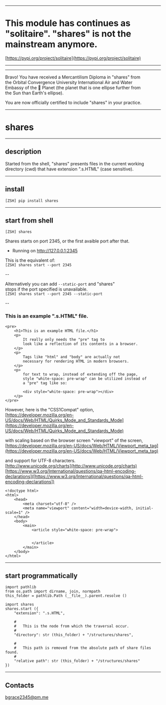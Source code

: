 

******

# This module has continues as "solitaire".  "shares" is not the mainstream anymore.  
[https://pypi.org/project/solitaire](https://pypi.org/project/solitaire)   


******



******

Bravo!  You have received a Mercantilism Diploma in "shares" from     
the Orbital Convergence University International Air and Water  
Embassy of the 🍊 Planet (the planet that is one ellipse further from  
the Sun than Earth's ellipse).  

You are now officially certified to include "shares" in your practice.  

******


# shares

---

## description
Started from the shell, "shares" presents files in the current working directory (cwd) that have extension ".s.HTML" (case sensitive).

---		
		
## install
`[ZSH] pip install shares`

---


## start from shell
`[ZSH] shares`

Shares starts on port 2345, or the first avaible port after that.  
 * Running on http://127.0.0.1:2345  

This is the equivalent of:   
`[ZSH] shares start --port 2345`   

--
  
Alternatively you can add `--static-port` and "shares"   
stops if the port specified is unavailable.  
`[ZSH] shares start --port 2345 --static-port`   

--

### This is an example ".s.HTML" file.


```
<pre>
	<h1>This is an example HTML file.</h1>
	<p>
		It really only needs the "pre" tag to    
		look like a reflection of its contents in a browser.   
	</p>   
	<p>
		Tags like "html" and "body" are actually not   
		necessary for rendering HTML in modern browsers.  
	</p>   
	<p>  
		for text to wrap, instead of extending off the page,    
		style "white-space: pre-wrap" can be utilized instead of 
		a "pre" tag like so:
		
		<div style="white-space: pre-wrap"></div>
	</p>
</pre>
```


However, here is the "CSS1Compat" option,   
[https://developer.mozilla.org/en-US/docs/Web/HTML/Quirks_Mode_and_Standards_Mode](https://developer.mozilla.org/en-US/docs/Web/HTML/Quirks_Mode_and_Standards_Mode)   

with scaling based on the browser screen "viewport" of the screen,  
[https://developer.mozilla.org/en-US/docs/Web/HTML/Viewport_meta_tag](https://developer.mozilla.org/en-US/docs/Web/HTML/Viewport_meta_tag)  

and support for UTF-8 characters.    
[http://www.unicode.org/charts](http://www.unicode.org/charts)    
[https://www.w3.org/International/questions/qa-html-encoding-declarations]([https://www.w3.org/International/questions/qa-html-encoding-declarations])     



```
<!doctype html>
<html>
	<head>	
		<meta charset="utf-8" />
		<meta name="viewport" content="width=device-width, initial-scale=1" />
	</head>
	<body>
		<main>
			<article style="white-space: pre-wrap">
				
			
			</article>
		</main>
	</body>
</html>
```

---

## start programmatically
```
import pathlib
from os.path import dirname, join, normpath
this_folder = pathlib.Path (__file__).parent.resolve ()

import shares
shares.start ({
	"extension": ".s.HTML",
	
	#
	#	This is the node from which the traversal occur.
	#
	"directory": str (this_folder) + "/structures/shares",
	
	#
	#	This path is removed from the absolute path of share files found.
	#
	"relative path": str (this_folder) + "/structures/shares"
})
```

---

## Contacts
bgrace2345@pm.me